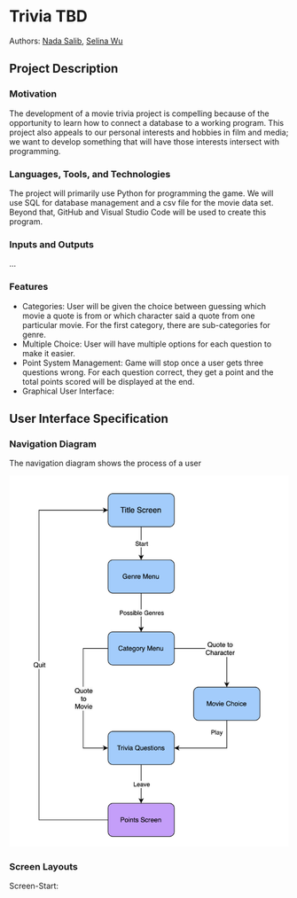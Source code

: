 # Trivia TBD
 
 Authors: [Nada Salib](https://github.com/nadasalib), [Selina Wu](https://github.com/ploscky)

## Project Description

### Motivation
The development of a movie trivia project is compelling because of the opportunity to learn how to connect a database to a working program. This project also appeals to our personal interests and hobbies in film and media; we want to develop something that will have those interests intersect with programming.

### Languages, Tools, and Technologies
The project will primarily use Python for programming the game. We will use SQL for database management and a csv file for the movie data set. Beyond that, GitHub and Visual Studio Code will be used to create this program.

### Inputs and Outputs
...
 
### Features
* Categories: User will be given the choice between guessing which movie a quote is from or which character said a quote from one particular movie. For the first category, there are sub-categories for genre.
* Multiple Choice: User will have multiple options for each question to make it easier. 
* Point System Management: Game will stop once a user gets three questions wrong. For each question correct, they get a point and the total points scored will be displayed at the end.
* Graphical User Interface:


## User Interface Specification

### Navigation Diagram
The navigation diagram shows the process of a user 

<img src="Movie Trivia Navigation Diagram.png?raw=true" width="700">

### Screen Layouts
Screen-Start: 
